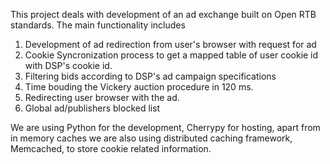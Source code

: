 This project deals with development of an ad exchange built on Open RTB standards. The main functionality includes 
1. Development of ad redirection from user's browser with request for ad
2. Cookie Syncronization process to get a mapped table of user cookie id with DSP's cookie id.
3. Filtering bids according to DSP's ad campaign specifications
4. Time bouding the Vickery auction procedure in 120 ms.
5. Redirecting user browser with the ad.
6. Global ad/publishers blocked list

We are using Python for the development, Cherrypy for hosting, apart from in memory caches we are also using distributed caching framework, Memcached, to store cookie related information.  


